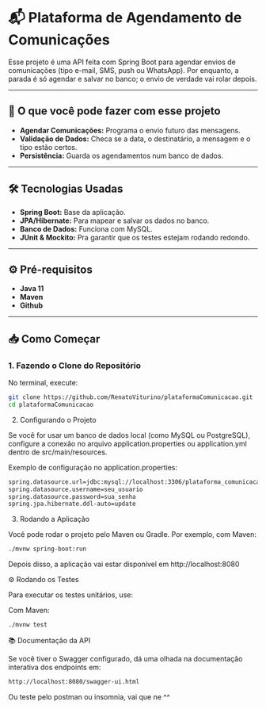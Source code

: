 # 📬 Plataforma de Agendamento de Comunicações

Esse projeto é uma API feita com Spring Boot para agendar envios de comunicações (tipo e-mail, SMS, push ou WhatsApp). Por enquanto, a parada é só agendar e salvar no banco; o envio de verdade vai rolar depois.

---

## 🚀 O que você pode fazer com esse projeto

- **Agendar Comunicações:** Programa o envio futuro das mensagens.
- **Validação de Dados:** Checa se a data, o destinatário, a mensagem e o tipo estão certos.
- **Persistência:** Guarda os agendamentos num banco de dados.

---

## 🛠️ Tecnologias Usadas

- **Spring Boot:** Base da aplicação.
- **JPA/Hibernate:** Para mapear e salvar os dados no banco.
- **Banco de Dados:** Funciona com MySQL.
- **JUnit & Mockito:** Pra garantir que os testes estejam rodando redondo.

---

## ⚙️ Pré-requisitos

- **Java 11** 
- **Maven** 
- **Github**

---

## 📥 Como Começar

### 1. Fazendo o Clone do Repositório

No terminal, execute:

```bash
git clone https://github.com/RenatoViturino/plataformaComunicacao.git
cd plataformaComunicacao
```
2. Configurando o Projeto

Se você for usar um banco de dados local (como MySQL ou PostgreSQL), configure a conexão no arquivo application.properties ou application.yml dentro de src/main/resources.

Exemplo de configuração no application.properties:
```bash
spring.datasource.url=jdbc:mysql://localhost:3306/plataforma_comunicacao
spring.datasource.username=seu_usuario
spring.datasource.password=sua_senha
spring.jpa.hibernate.ddl-auto=update
```
3. Rodando a Aplicação

Você pode rodar o projeto pelo Maven ou Gradle. Por exemplo, com Maven:
```bash
./mvnw spring-boot:run
```
Depois disso, a aplicação vai estar disponível em http://localhost:8080

⚙️ Rodando os Testes

Para executar os testes unitários, use:

Com Maven:
```bash
./mvnw test
```

📚 Documentação da API

Se você tiver o Swagger configurado, dá uma olhada na documentação interativa dos endpoints em:
```bash
http://localhost:8080/swagger-ui.html
```
Ou teste pelo postman ou insomnia, vai que  ne ^^ 

